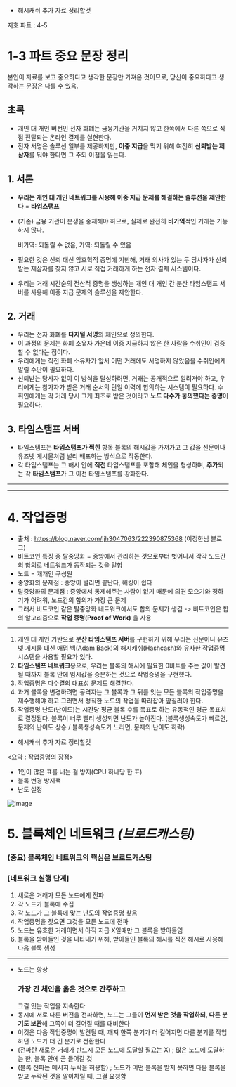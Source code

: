 * 해시캐쉬 추가 자료 정리할것
  
지호 파트 : 4-5  

# 1-3 파트 중요 문장 정리
본인이 자료를 보고 중요하다고 생각한 문장만 가져온 것이므로, 당신이 중요하다고 생각하는 문장은 다를 수 있음.
## 초록
* 개인 대 개인 버전인 전자 화폐는 금융기관을 거치지 않고 한쪽에서 다른 쪽으로 직접 전달되는 온라인 결제를 실현한다.
* 전자 서명은 솔루션 일부를 제공하지만, **이중 지급**을 막기 위해 여전히 **신뢰받는 제삼자**를 둬야 한다면 그 주되 이점을 잃는다.
## 1. 서론
* **우리는 개인 대 개인 네트워크를 사용해 이중 지급 문제를 해결하는 솔루션을 제안한다** = **타임스탬프**
* (기존) 금융 기관이 분쟁을 중재해야 하므로, 실제로 완전히 **비가역**적인 거래는 가능하지 않다.
  
  비가역: 되돌릴 수 없음, 가역: 되돌릴 수 있음

* 필요한 것은 신뢰 대신 암호학적 증명에 기반해, 거래 의사가 있는 두 당사자가 신뢰받는 제삼자를 찾지 않고 서로 직접 거래하게 하는 전자 결제 시스템이다.
* 우리는 거래 시간순의 전산적 증명을 생성하는 개인 대 개인 간 분산 타임스탬프 서버를 사용해 이중 지급 문제의 솔루션을 제안한다.
## 2. 거래
* 우리는 전자 화폐를 **다지털 서명**의 체인으로 정의한다.
* 이 과정의 문제는 화폐 소유자 가운데 이중 지급하지 않은 한 사람을 수취인이 검증할 수 없다는 점이다.
* 우리에게는 직전 화폐 소유자가 앞서 어떤 거래에도 서명하지 않았음을 수취인에게 알릴 수단이 필요하다.
* 신뢰받는 당사자 없이 이 방식을 달성하려면, 거래는 공개적으로 알려져야 하고, 우리에게는 참가자가 받은 거래 순서의 단일 이력에 합의하는 시스템이 필요하다.
  수취인에게는 각 거래 당시 그게 최초로 받은 것이라고 **노드 다수가 동의했다는 증명**이 필요하다.
## 3. 타임스탬프 서버
* 타임스탬프는 **타임스탬프가 찍힌** 항목 블록의 해시값을 가져가고 그 값을 신문이나 유즈넷 게시물처럼 널리 배포하는 방식으로 작동한다.
* 각 타임스탬프는 그 해시 안에 **직전** 타임스탬프를 포함해 체인을 형성하며, **추가**되는 각 **타임스탬프**가 그 이전 타임스탬프를 강화한다.

_ _ _
_ _ _

# 4. 작업증명
* 출처 : https://blog.naver.com/ljh3047063/222390875368 (이정한님 블로그)
* 비트코인 특징 중 탈중앙화 = 중앙에서 관리하는 것으로부터 벗어나서 각각 노드간의 합의로 네트워크가 동작되는 것을 말함
* 노드 = 개개인 구성원
* 중앙화의 문제점 : 중앙이 털리면 끝난다, 해킹이 쉽다
* 탈중앙화의 문제점 : 중앙에서 통제해주는 사람이 없기 때문에 의견 모으기와 정하기가 어려워, 노드간의 합의가 가장 큰 문제
* 그래서 비트코인 같은 탈중앙화 네트워크에서도 합의 문제가 생김 -> 비트코인은 합의 알고리즘으로 **작업 증명(Proof of Work)** 을 사용
_ _ _
1) 개인 대 개인 기반으로 **분산 타임스탬프 서버**를 구현하기 위해 우리는 신문이나 유즈넷 게시물 대신 애덤 백(Adam Back)의 해시캐쉬(Hashcash)와 유사한 작업증명 시스템을 사용할 필요가 있다.
2) **타임스탬프 네트워크**용으로, 우리는 블록의 해시에 필요한 0비트를 주는 값이 발견될 때까지 블록 안에 임시값을 증분하는 것으로 작업증명을 구현했다.
3) 작업증명은 다수결의 대표성 문제도 해결한다.
4) 과거 블록을 변경하려면 공격자는 그 블록과 그 뒤를 잇는 모든 블록의 작업증명을 재수행해야 하고 그러면서 정직한 노드의 작업을 따라잡아 앞질러야 한다.
5) 작업증명 난도(난이도)는 시간당 평균 블록 수를 목표로 하는 유동적인 평균 목표치로 결정된다. 블록이 너무 빨리 생성되면 난도가 높아진다. (블록생성속도가 빠르면, 문제의 난이도 상승 / 블록생성속도가 느리면, 문제의 난이도 하락)

* 해시캐쉬 추가 자료 정리할것

<요약 : 작업증명의 장점>
- 1인이 많은 표를 내는 걸 방지(CPU 하나당 한 표)
- 블록 변경 방지책
- 난도 설정

![image](https://github.com/5juman/we/assets/169249800/941d38c5-aff7-4c9e-92cb-8191d694eed4)


# 5. 블록체인 네트워크 _**(브로드캐스팅)**_
### (중요) 블록체인 네트워크의 핵심은 브로드캐스팅
### [네트워크 실행 단계]
1. 새로운 거래가 모든 노드에게 전파
2. 각 노드가 블록에 수집
3. 각 노드가 그 블록에 맞는 난도의 작업증명 찾음
4. 작업증명을 찾으면 그것을 모든 노드에 전파
5. 노드는 유효한 거래이면서 아직 지급 X일때만 그 블록을 받아들임
6. 블록을 받아들인 것을 나타내기 위해, 받아들인 블록의 해시를 직전 해시로 사용해 다음 블록 생성
_ _ _

* 노드는 항상
  ### 가장 긴 체인을 옳은 것으로 간주하고
  그걸 잇는 작업을 지속한다
* 동시에 서로 다른 버전을 전파하면, 노드는 그들이 **먼저 받은 것을 작업하되, 다른 분기도 보관**해 그쪽이 더 길어질 때를 대비한다
* 이것은 다음 작업증명이 발견될 때, 깨져 한쪽 분기가 더 길어지면 다른 분기를 작업하던 노드가 더 긴 분기로 전환한다
* (전파란 새로운 거래가 반드시 모든 노드에 도달할 필요는 X) ; 많은 노드에 도달하는 한, 블록 안에 곧 들어갈 것
* (블록 전파는 메시지 누락을 허용함) ; 노드가 어떤 블록을 받지 못하면 다음 블록을 받고 누락된 것을 알아차릴 때, 그걸 요청함
